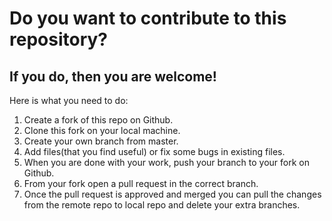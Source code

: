 # Do you want to contribute to this repository?
## If you do, then you are welcome!
Here is what you need to do:
1. Create a fork of this repo on Github.
2. Clone this fork on your local machine. 
3. Create your own branch from master.  
4. Add files(that you find useful) or fix some bugs in existing files.
5. When you are done with your work, push your branch to your fork on Github.
6. From your fork open a pull request in the correct branch. 
7. Once the pull request is approved and merged you can pull the changes from the remote repo to local repo and delete your extra branches.


